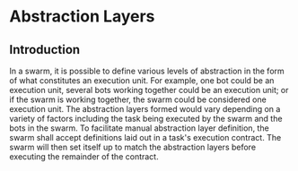 # Abstraction Layers
## Introduction
In a swarm, it is possible to define various levels of abstraction in the form of what constitutes an execution unit. For example, one bot could be an execution unit, several bots working together could be an execution unit; or if the swarm is working together, the swarm could be considered one execution unit. The abstraction layers formed would vary depending on a variety of factors including the task being executed by the swarm and the bots in the swarm. To facilitate manual abstraction layer definition, the swarm shall accept definitions laid out in a task's execution contract. The swarm will then set itself up to match the abstraction layers before executing the remainder of the contract. 
